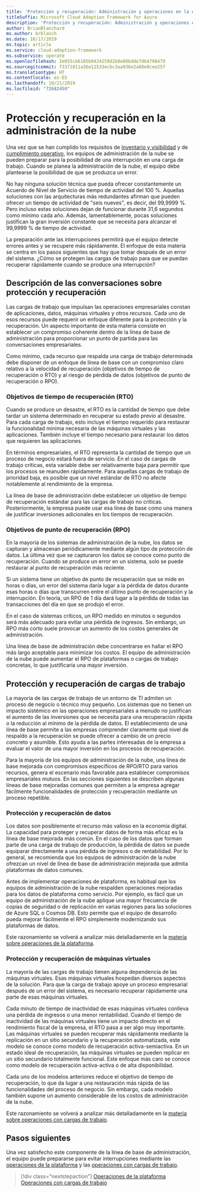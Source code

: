 ```yaml
---
title: 'Protección y recuperación: Administración y operaciones en la nube'
titleSuffix: Microsoft Cloud Adoption Framework for Azure
description: 'Protección y recuperación: Administración y operaciones en la nube'
author: BrianBlanchard
ms.author: brblanch
ms.date: 10/17/2019
ms.topic: article
ms.service: cloud-adoption-framework
ms.subservice: operate
ms.openlocfilehash: 2e055cb6105b9424259d2b8e86bdde7d64798479
ms.sourcegitcommit: f3371811a36e12533ecbc3aa936e2a68e0cee25f
ms.translationtype: HT
ms.contentlocale: es-ES
ms.lasthandoff: 10/21/2019
ms.locfileid: "72682450"
---
```

# <a name="protect-and-recover-in-cloud-management"></a>Protección y recuperación en la administración de la nube

Una vez que se han cumplido los requisitos de [inventario y visibilidad](./inventory.md) y de [cumplimiento operativo](./operational-compliance.md), los equipos de administración de la nube se pueden preparar para la posibilidad de una interrupción en una carga de trabajo. Cuando se planea la administración de la nube, el equipo debe plantearse la posibilidad de que se produzca un error.

No hay ninguna solución técnica que pueda ofrecer constantemente un Acuerdo de Nivel de Servicio de tiempo de actividad del 100 %. Aquellas soluciones con las arquitecturas más redundantes afirman que pueden ofrecer un tiempo de actividad de "seis nueves", es decir, del 99,9999 %. Pero incluso estas soluciones dejan de funcionar durante 31,6 segundos como mínimo cada año. Además, lamentablemente, pocas soluciones justifican la gran inversión constante que se necesita para alcanzar el 99,9999 % de tiempo de actividad.

La preparación ante las interrupciones permitirá que el equipo detecte errores antes y se recupere más rápidamente. El enfoque de esta materia se centra en los pasos siguientes que hay que tomar después de un error del sistema. ¿Cómo se protegen las cargas de trabajo para que se puedan recuperar rápidamente cuando se produce una interrupción?

## <a name="translating-protection-and-recovery-conversations"></a>Descripción de las conversaciones sobre protección y recuperación

Las cargas de trabajo que impulsan las operaciones empresariales constan de aplicaciones, datos, máquinas virtuales y otros recursos. Cada uno de esos recursos puede requerir un enfoque diferente para la protección y la recuperación. Un aspecto importante de esta materia consiste en establecer un compromiso coherente dentro de la línea de base de administración para proporcionar un punto de partida para las conversaciones empresariales.

Como mínimo, cada recurso que respalda una carga de trabajo determinada debe disponer de un enfoque de línea de base con un compromiso claro relativo a la velocidad de recuperación (objetivos de tiempo de recuperación o RTO) y al riesgo de pérdida de datos (objetivos de punto de recuperación o RPO).

### <a name="recovery-time-objectives-rto"></a>Objetivos de tiempo de recuperación (RTO)

Cuando se produce un desastre, el RTO es la cantidad de tiempo que debe tardar un sistema determinado en recuperar su estado previo al desastre. Para cada carga de trabajo, esto incluye el tiempo requerido para restaurar la funcionalidad mínima necesaria de las máquinas virtuales y las aplicaciones. También incluye el tiempo necesario para restaurar los datos que requieren las aplicaciones.

En términos empresariales, el RTO representa la cantidad de tiempo que un proceso de negocio estará fuera de servicio. En el caso de cargas de trabajo críticas, esta variable debe ser relativamente baja para permitir que los procesos se reanuden rápidamente. Para aquellas cargas de trabajo de prioridad baja, es posible que un nivel estándar de RTO no afecte notablemente al rendimiento de la empresa.

La línea de base de administración debe establecer un objetivo de tiempo de recuperación estándar para las cargas de trabajo no críticas. Posteriormente, la empresa puede usar esa línea de base como una manera de justificar inversiones adicionales en los tiempos de recuperación.

### <a name="recovery-point-objectives-rpo"></a>Objetivos de punto de recuperación (RPO)

En la mayoría de los sistemas de administración de la nube, los datos se capturan y almacenan periódicamente mediante algún tipo de protección de datos. La última vez que se capturaron los datos se conoce como punto de recuperación. Cuando se produce un error en un sistema, solo se puede restaurar al punto de recuperación más reciente.

Si un sistema tiene un objetivo de punto de recuperación que se mide en horas o días, un error del sistema daría lugar a la pérdida de datos durante esas horas o días que transcurren entre el último punto de recuperación y la interrupción. En teoría, un RPO de 1 día dará lugar a la pérdida de todas las transacciones del día en que se produjo el error.

En el caso de sistemas críticos, un RPO medido en minutos o segundos será más adecuado para evitar una pérdida de ingresos. Sin embargo, un RPO más corto suele provocar un aumento de los costos generales de administración.

Una línea de base de administración debe concentrarse en hallar el RPO más largo aceptable para minimizar los costos. El equipo de administración de la nube puede aumentar el RPO de plataformas o cargas de trabajo concretas, lo que justificaría una mayor inversión.

## <a name="protect-and-recover-workloads"></a>Protección y recuperación de cargas de trabajo

La mayoría de las cargas de trabajo de un entorno de TI admiten un proceso de negocio o técnico muy pequeño. Los sistemas que no tienen un impacto sistémico en las operaciones empresariales a menudo no justifican el aumento de las inversiones que se necesita para una recuperación rápida o la reducción al mínimo de la pérdida de datos. El establecimiento de una línea de base permite a las empresas comprender claramente qué nivel de respaldo a la recuperación se puede ofrecer a cambio de un precio concreto y asumible. Esto ayuda a las partes interesadas de la empresa a evaluar el valor de una mayor inversión en los procesos de recuperación.

Para la mayoría de los equipos de administración de la nube, una línea de base mejorada con compromisos específicos de RPO/RTO para varios recursos, genera el escenario más favorable para establecer compromisos empresariales mutuos. En las secciones siguientes se describen algunas líneas de base mejoradas comunes que permiten a la empresa agregar fácilmente funcionalidades de protección y recuperación mediante un proceso repetible.

### <a name="protect-and-recover-data"></a>Protección y recuperación de datos

Los datos son posiblemente el recurso más valioso en la economía digital. La capacidad para proteger y recuperar datos de forma más eficaz es la línea de base mejorada más común. En el caso de los datos que forman parte de una carga de trabajo de producción, la pérdida de datos se puede equiparar directamente a una pérdida de ingresos o de rentabilidad. Por lo general, se recomienda que los equipos de administración de la nube ofrezcan un nivel de línea de base de administración mejorada que admita plataformas de datos comunes.

Antes de implementar operaciones de plataforma, es habitual que los equipos de administración de la nube respalden operaciones mejoradas para los datos de plataforma como servicio. Por ejemplo, es fácil que un equipo de administración de la nube aplique una mayor frecuencia de copias de seguridad o de replicación en varias regiones para las soluciones de Azure SQL o Cosmos DB. Esto permite que el equipo de desarrollo pueda mejorar fácilmente el RPO simplemente modernizando sus plataformas de datos.

Este razonamiento se volverá a analizar más detalladamente en la [materia sobre operaciones de la plataforma](./platform.md).

### <a name="protect-and-recover-vms"></a>Protección y recuperación de máquinas virtuales

La mayoría de las cargas de trabajo tienen alguna dependencia de las máquinas virtuales. Esas máquinas virtuales hospedan diversos aspectos de la solución. Para que la carga de trabajo apoye un proceso empresarial después de un error del sistema, es necesario recuperar rápidamente una parte de esas máquinas virtuales.

Cada minuto de tiempo de inactividad de esas máquinas virtuales conlleva una pérdida de ingresos o una menor rentabilidad. Cuando el tiempo de inactividad de las máquinas virtuales tiene un impacto directo en el rendimiento fiscal de la empresa, el RTO pasa a ser algo muy importante. Las máquinas virtuales se pueden recuperar más rápidamente mediante la replicación en un sitio secundario y la recuperación automatizada, este modelo se conoce como modelo de recuperación activa-semiactiva. En un estado ideal de recuperación, las máquinas virtuales se pueden replicar en un sitio secundario totalmente funcional. Este enfoque más caro se conoce como modelo de recuperación activa-activa o de alta disponibilidad.

Cada uno de los modelos anteriores reduce el objetivo de tiempo de recuperación, lo que da lugar a una restauración más rápida de las funcionalidades del proceso de negocio. Sin embargo, cada modelo también supone un aumento considerable de los costos de administración de la nube.

Este razonamiento se volverá a analizar más detalladamente en la [materia sobre operaciones con cargas de trabajo](./workload.md).

## <a name="next-steps"></a>Pasos siguientes

Una vez satisfecho este componente de la línea de base de administración, el equipo puede prepararse para evitar interrupciones mediante las [operaciones de la plataforma](./platform.md) y las [operaciones con cargas de trabajo](./workload.md).

> [!div class="nextstepaction"]
> [Operaciones de la plataforma](./platform.md)
> [Operaciones con cargas de trabajo](./workload.md)

